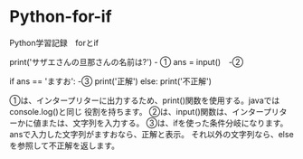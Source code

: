 # Python-for-if
Python学習記録　forとif

print('サザエさんの旦那さんの名前は?') - ①
ans = input()　-②

if ans == 'ますお': -③
   print('正解')
else:
   print('不正解')


①は、インタープリターに出力するため、print()関数を使用する。javaではconsole.log()と同じ
役割を持ちます。
②は、input()関数は、インタープリターかに値または、文字列を入力する。
③は、ifを使った条件分岐になります。ansで入力した文字列がますおなら、正解と表示。
それ以外の文字列なら、elseを参照して不正解を返します。


